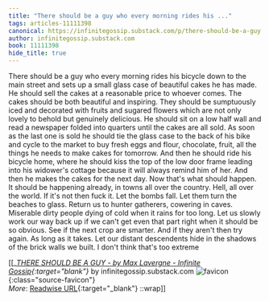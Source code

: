 ```yaml
---
title: "There should be a guy who every morning rides his ..."
tags: articles-11111398
canonical: https://infinitegossip.substack.com/p/there-should-be-a-guy
author: infinitegossip.substack.com
book: 11111398
hide_title: true
---
```


There should be a guy who every morning rides his bicycle down to the main street and sets up a small glass case of beautiful cakes he has made. He should sell the cakes at a reasonable price to whoever comes. The cakes should be both beautiful and inspiring. They should be sumptuously iced and decorated with fruits and sugared flowers which are not only lovely to behold but genuinely delicious. He should sit on a low half wall and read a newspaper folded into quarters until the cakes are all sold. As soon as the last one is sold he should tie the glass case to the back of his bike and cycle to the market to buy fresh eggs and flour, chocolate, fruit, all the things he needs to make cakes for tomorrow. And then he should ride his bicycle home, where he should kiss the top of the low door frame leading into his widower's cottage because it will always remind him of her. And then he makes the cakes for the next day. Now that's what should happen. It should be happening already, in towns all over the country. Hell, all over the world. If it's not then fuck it. Let the bombs fall. Let them turn the beaches to glass. Return us to hunter gatherers, cowering in caves. Miserable dirty people dying of cold when it rains for too long. Let us slowly work our way back up if we can't get even that part right when it should be so obvious. See if the next crop are smarter. And if they aren't then try again. As long as it takes. Let our distant descendents hide in the shadows of the brick walls we built. I don't think that's too extreme


[[<cite>_[THERE SHOULD BE A GUY - by Max Lavergne - Infinite Gossip](https://infinitegossip.substack.com/p/there-should-be-a-guy){:target="_blank"}_</cite> by infinitegossip.substack.com ![favicon](https://s2.googleusercontent.com/s2/favicons?domain=infinitegossip.substack.com){:class="source-favicon"}<br>
_More_: [Readwise URL](https://readwise.io/open/230958225){:target="_blank"}
::wrap]]